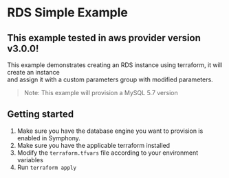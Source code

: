 # RDS Simple Example
## This example tested in aws provider version v3.0.0!
This example demonstrates creating an RDS instance using terraform, it will create an instance  
and assign it with a custom parameters group with modified parameters.

> Note: This example will provision a MySQL 5.7 version

## Getting started
1. Make sure you have the database engine you want to provision is enabled in Symphony.
2. Make sure you have the applicable terraform installed
3. Modify the `terraform.tfvars` file according to your environment variables
4. Run `terraform apply`

